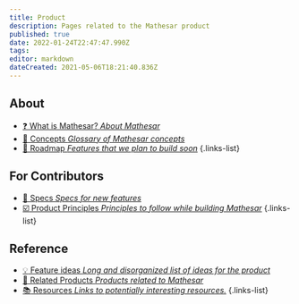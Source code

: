 ```yaml
---
title: Product
description: Pages related to the Mathesar product
published: true
date: 2022-01-24T22:47:47.990Z
tags: 
editor: markdown
dateCreated: 2021-05-06T18:21:40.836Z
---
```


## About

- [:question: What is Mathesar? *About Mathesar*](/product/about)
- [:blue_book: Concepts *Glossary of Mathesar concepts*](/product/concepts)
- [:construction: Roadmap *Features that we plan to build soon*](/product/roadmap)
{.links-list}

## For Contributors 
- [:crystal_ball: Specs *Specs for new features*](/product/specs)
- [:ballot_box_with_check: Product Principles *Principles to follow while building Mathesar*](/product/principles)
{.links-list}

## Reference
- [:bulb: Feature ideas *Long and disorganized list of ideas for the product*](/product/feature-ideas)
- [:link: Related Products *Products related to Mathesar*](/product/related)
- [:books: Resources *Links to potentially interesting resources.*](/product/resources)
{.links-list}
